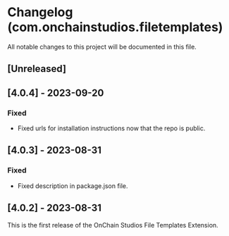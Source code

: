 # Changelog (com.onchainstudios.filetemplates)

All notable changes to this project will be documented in this file.

## [Unreleased]

## [4.0.4] - 2023-09-20

### Fixed

- Fixed urls for installation instructions now that the repo is public.

## [4.0.3] - 2023-08-31

### Fixed

- Fixed description in package.json file.

## [4.0.2] - 2023-08-31

This is the first release of the OnChain Studios File Templates Extension.